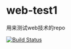 # web-test1
用来测试web技术的repo

[![Build Status](https://travis-ci.org/Liu233w/web-test1.svg?branch=master)](https://travis-ci.org/Liu233w/web-test1)
